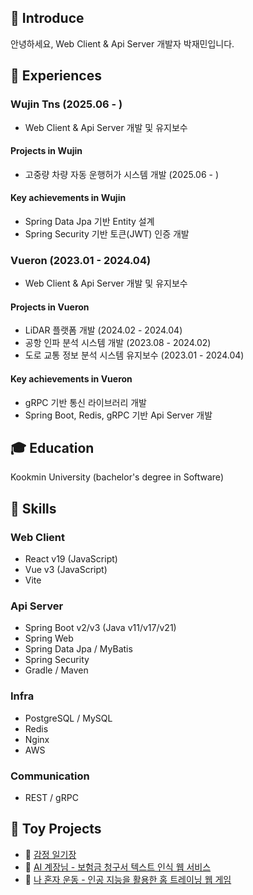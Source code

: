 ## 👏 Introduce
안녕하세요, Web Client & Api Server 개발자 박재민입니다.

## 💼 Experiences
### Wujin Tns (2025.06 - )
- Web Client & Api Server 개발 및 유지보수
#### Projects in Wujin
- 고중량 차량 자동 운행허가 시스템 개발 (2025.06 - )
#### Key achievements in Wujin
- Spring Data Jpa 기반 Entity 설계
- Spring Security 기반 토큰(JWT) 인증 개발
### Vueron (2023.01 - 2024.04)
- Web Client & Api Server 개발 및 유지보수
#### Projects in Vueron
- LiDAR 플랫폼 개발 (2024.02 - 2024.04)
- 공항 인파 분석 시스템 개발 (2023.08 - 2024.02)
- 도로 교통 정보 분석 시스템 유지보수 (2023.01 - 2024.04)
#### Key achievements in Vueron
- gRPC 기반 통신 라이브러리 개발
- Spring Boot, Redis, gRPC 기반 Api Server 개발

## 🎓 Education
Kookmin University (bachelor's degree in Software)

## 🔨 Skills
### Web Client
- React v19 (JavaScript)
- Vue v3 (JavaScript)
- Vite

### Api Server
- Spring Boot v2/v3 (Java v11/v17/v21)
- Spring Web
- Spring Data Jpa / MyBatis
- Spring Security
- Gradle / Maven

### Infra
- PostgreSQL / MySQL
- Redis
- Nginx
- AWS

### Communication
- REST / gRPC

## 🌟 Toy Projects
* 🔗 [감정 일기장](https://github.com/jacob3015/emotion-diary-repo)
* 🔗 [AI 계장님 - 보험금 청구서 텍스트 인식 웹 서비스](https://github.com/playdata-aichief-ai/aichief-springboot-backend)
* 🔗 [나 혼자 운동 - 인공 지능을 활용한 홈 트레이닝 웹 게임](https://github.com/kookmin-sw/capstone-2020-24)
